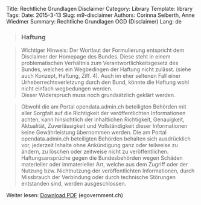 Title: Rechtliche Grundlagen Disclaimer
Category: Library
Template: library
Tags:
Date: 2015-3-13
Slug: m9-disclaimer
Authors: Corinna Seiberth, Anne Wiedmer
Summary: Rechtliche Grundlagen OGD (Disclaimer)
Lang: de

> ### Haftung

> Wichtiger Hinweis: Der Wortlaut der Formulierung entspricht dem Disclaimer der Homepage des Bundes. Diese steht in einem problematischen Verhältnis zum Verantwortlichkeitsgesetz des Bundes, welches ein Wegbedingen der Haftung nicht zulässt. (siehe auch Konzept, Haftung, Ziff. 4). Auch im eher seltenen Fall einer Urheberrechtsverletzung durch den Bund, könnte die Haftung wohl nicht einfach wegbedungen werden.  
Dieser Widerspruch muss noch grundsätzlich geklärt werden.

> Obwohl die am Portal opendata.admin.ch beteiligten Behörden mit aller Sorgfalt auf die Richtigkeit der veröffentlichten Informationen achten, kann hinsichtlich der inhaltlichen Richtigkeit, Genauigkeit, Aktualität, Zuverlässigkeit und Vollständigkeit dieser Informationen keine Gewährleistung übernommen werden.
Die am Portal opendata.admin.ch beteiligten Behörden behalten sich ausdrücklich vor, jederzeit Inhalte ohne Ankündigung ganz oder teilweise zu ändern, zu löschen oder zeitweise nicht zu veröffentlichen.
Haftungsansprüche gegen die Bundesbehörden wegen Schäden materieller oder immaterieller Art, welche aus dem Zugriff oder der Nutzung bzw. Nichtnutzung der veröffentlichten Informationen, durch Missbrauch der Verbindung oder durch technische Störungen entstanden sind, werden ausgeschlossen.

Weiter lesen: [Download PDF](http://www.egovernment.ch/umsetzung/00881/00883/01112/index.html?lang=de&download=NHzLpZeg7t,lnp6I0NTU042l2Z6ln1acy4Zn4Z2qZpnO2Yuq2Z6gpJCDdnt2gWym162epYbg2c_JjKbNoKSn6A--) (egovernment.ch)
